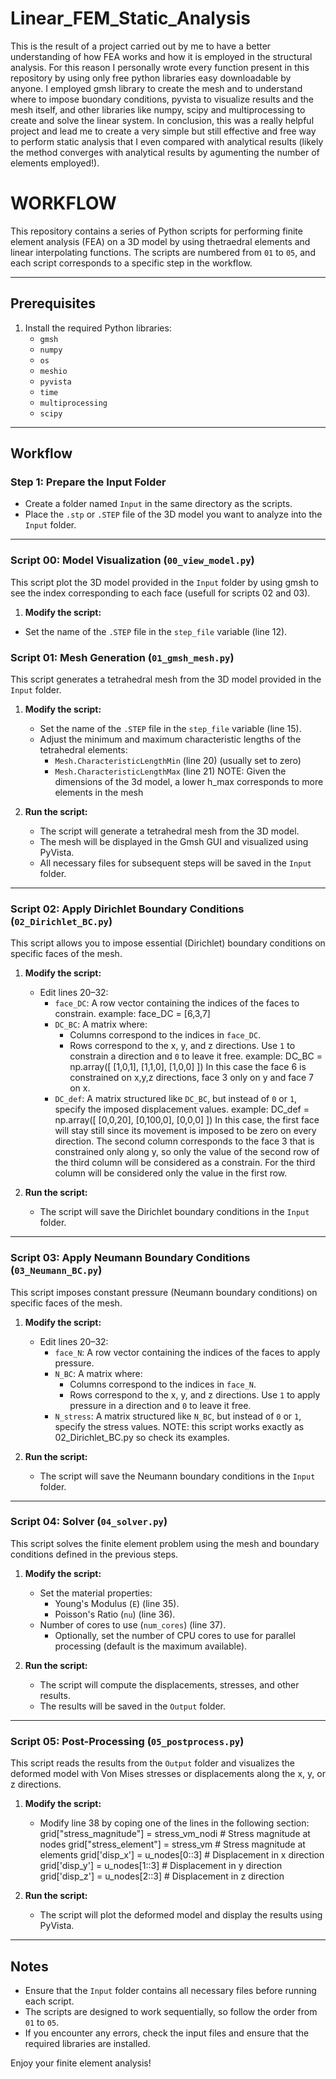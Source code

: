 # Linear_FEM_Static_Analysis

This is the result of a project carried out by me to have a better understanding of how FEA works and how it is employed in the structural analysis. For this reason I personally wrote every function present in this repository by using only free python libraries easy downloadable by anyone. I employed gmsh library to create the mesh and to understand where to impose buondary conditions, pyvista to visualize results and the mesh itself, and other libraries like numpy, scipy and multiprocessing to create and solve the linear system. In conclusion, this was a really helpful project and lead me to create a very simple but still effective and free way to perform static analysis that I even compared with analytical results (likely the method converges with analytical results by agumenting the number of elements employed!).

# WORKFLOW
This repository contains a series of Python scripts for performing finite element analysis (FEA) on a 3D model by using thetraedral elements and linear interpolating functions. The scripts are numbered from `01` to `05`, and each script corresponds to a specific step in the workflow.

---

## Prerequisites

1. Install the required Python libraries:
   - `gmsh`
   - `numpy`
   - `os`
   - `meshio`
   - `pyvista`
   - `time`
   - `multiprocessing`
   - `scipy`
   
---

## Workflow

### Step 1: Prepare the Input Folder
- Create a folder named `Input` in the same directory as the scripts.
- Place the `.stp` or `.STEP` file of the 3D model you want to analyze into the `Input` folder.

---
### Script 00: Model Visualization (`00_view_model.py`)
This script plot the 3D model provided in the `Input` folder by using gmsh to see the index corresponding to each face (usefull for scripts 02 and 03).

1. **Modify the script:**
  - Set the name of the `.STEP` file in the `step_file` variable (line 12).

### Script 01: Mesh Generation (`01_gmsh_mesh.py`)
This script generates a tetrahedral mesh from the 3D model provided in the `Input` folder.

1. **Modify the script:**
   - Set the name of the `.STEP` file in the `step_file` variable (line 15).
   - Adjust the minimum and maximum characteristic lengths of the tetrahedral elements:
     - `Mesh.CharacteristicLengthMin` (line 20) (usually set to zero)
     - `Mesh.CharacteristicLengthMax` (line 21)
     NOTE: Given the dimensions of the 3d model, a lower h_max corresponds to more elements in the mesh

2. **Run the script:**
   - The script will generate a tetrahedral mesh from the 3D model.
   - The mesh will be displayed in the Gmsh GUI and visualized using PyVista.
   - All necessary files for subsequent steps will be saved in the `Input` folder.

---

### Script 02: Apply Dirichlet Boundary Conditions (`02_Dirichlet_BC.py`)
This script allows you to impose essential (Dirichlet) boundary conditions on specific faces of the mesh.

1. **Modify the script:**
   - Edit lines 20–32:
     - `face_DC`: A row vector containing the indices of the faces to constrain.
         example: face_DC = [6,3,7]
     - `DC_BC`: A matrix where:
       - Columns correspond to the indices in `face_DC`.
       - Rows correspond to the x, y, and z directions. Use `1` to constrain a direction and `0` to leave it free.
         example: DC_BC = np.array([
                                    [1,0,1],
                                    [1,1,0],
                                    [1,0,0]
                                ])
         In this case the face 6 is constrained on x,y,z directions, face 3 only on y and face 7 on x.
     - `DC_def`: A matrix structured like `DC_BC`, but instead of `0` or `1`, specify the imposed displacement values.
         example: DC_def = np.array([
                                    [0,0,20],
                                    [0,100,0],
                                    [0,0,0]
                                ])
         In this case, the first face will stay still since its movement is imposed to be zero on every direction.
         The second column corresponds to the face 3 that is constrained only along y, so only the value of the second row of the            third column will be considered as a constrain. For the third column will be considered only the value in the first row.

2. **Run the script:**
   - The script will save the Dirichlet boundary conditions in the `Input` folder.

---

### Script 03: Apply Neumann Boundary Conditions (`03_Neumann_BC.py`)
This script imposes constant pressure (Neumann boundary conditions) on specific faces of the mesh.

1. **Modify the script:**
   - Edit lines 20–32:
     - `face_N`: A row vector containing the indices of the faces to apply pressure.
     - `N_BC`: A matrix where:
       - Columns correspond to the indices in `face_N`.
       - Rows correspond to the x, y, and z directions. Use `1` to apply pressure in a direction and `0` to leave it free.
     - `N_stress`: A matrix structured like `N_BC`, but instead of `0` or `1`, specify the stress values.
     NOTE: this script works exactly as 02_Dirichlet_BC.py so check its examples.

2. **Run the script:**
   - The script will save the Neumann boundary conditions in the `Input` folder.

---

### Script 04: Solver (`04_solver.py`)
This script solves the finite element problem using the mesh and boundary conditions defined in the previous steps.

1. **Modify the script:**
   - Set the material properties:
     - Young's Modulus (`E`) (line 35).
     - Poisson's Ratio (`nu`) (line 36).
   - Number of cores to use (`num_cores`) (line 37).
     - Optionally, set the number of CPU cores to use for parallel processing (default is the maximum available).

2. **Run the script:**
   - The script will compute the displacements, stresses, and other results.
   - The results will be saved in the `Output` folder.

---

### Script 05: Post-Processing (`05_postprocess.py`)
This script reads the results from the `Output` folder and visualizes the deformed model with Von Mises stresses or displacements along the x, y, or z directions.

1. **Modify the script:**
   - Modify line 38 by coping one of the lines in the following section:
        grid["stress_magnitude"] = stress_vm_nodi  # Stress magnitude at nodes
        grid["stress_element"] = stress_vm  # Stress magnitude at elements
        grid['disp_x'] = u_nodes[0::3]  # Displacement in x direction
        grid['disp_y'] = u_nodes[1::3]  # Displacement in y direction
        grid['disp_z'] = u_nodes[2::3]  # Displacement in z direction

2. **Run the script:**
   - The script will plot the deformed model and display the results using PyVista.

---

## Notes
- Ensure that the `Input` folder contains all necessary files before running each script.
- The scripts are designed to work sequentially, so follow the order from `01` to `05`.
- If you encounter any errors, check the input files and ensure that the required libraries are installed.

Enjoy your finite element analysis!
